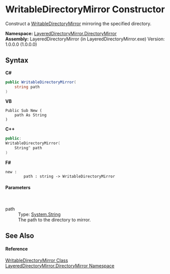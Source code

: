 # WritableDirectoryMirror Constructor 
 

Construct a <a href="c822f227-d250-a635-4d8e-a5558d8b91b9">WritableDirectoryMirror</a> mirroring the specified directory.

**Namespace:**&nbsp;<a href="8e43a026-b829-c5d6-efc2-1a8c2a152363">LayeredDirectoryMirror.DirectoryMirror</a><br />**Assembly:**&nbsp;LayeredDirectoryMirror (in LayeredDirectoryMirror.exe) Version: 1.0.0.0 (1.0.0.0)

## Syntax

**C#**<br />
``` C#
public WritableDirectoryMirror(
	string path
)
```

**VB**<br />
``` VB
Public Sub New ( 
	path As String
)
```

**C++**<br />
``` C++
public:
WritableDirectoryMirror(
	String^ path
)
```

**F#**<br />
``` F#
new : 
        path : string -> WritableDirectoryMirror
```


#### Parameters
&nbsp;<dl><dt>path</dt><dd>Type: <a href="http://msdn2.microsoft.com/en-us/library/s1wwdcbf" target="_blank">System.String</a><br />The path to the directory to mirror.</dd></dl>

## See Also


#### Reference
<a href="c822f227-d250-a635-4d8e-a5558d8b91b9">WritableDirectoryMirror Class</a><br /><a href="8e43a026-b829-c5d6-efc2-1a8c2a152363">LayeredDirectoryMirror.DirectoryMirror Namespace</a><br />
